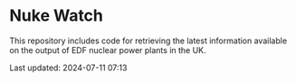 # Nuke Watch

This repository includes code for retrieving the latest information available on the output of EDF nuclear power plants in the UK.

Last updated: 2024-07-11 07:13